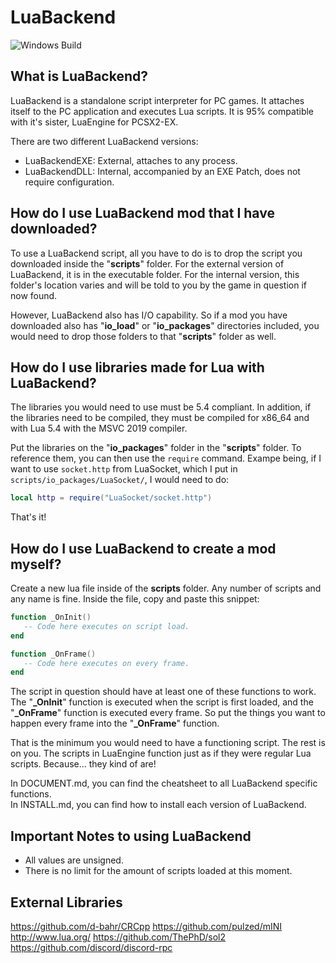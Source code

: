 # LuaBackend
![Windows Build](https://github.com/Topaz-Reality/LuaBackend/workflows/Windows%20Build/badge.svg)

## What is LuaBackend?

LuaBackend is a standalone script interpreter for PC games. It attaches itself to the PC application and executes Lua scripts. 
It is 95% compatible with it's sister, LuaEngine for PCSX2-EX.   

There are two different LuaBackend versions:
 - LuaBackendEXE: External, attaches to any process.
 - LuaBackendDLL: Internal, accompanied by an EXE Patch, does not require configuration.

## How do I use LuaBackend mod that I have downloaded?

To use a LuaBackend script, all you have to do is to drop the script you downloaded inside the "**scripts**" folder. For the external version of LuaBackend, it is in the executable folder. For the internal version, this folder's location varies and will be told to you by the game in question if now found.  

However, LuaBackend also has I/O capability. So if a mod you have downloaded also has "**io_load**" or "**io_packages**" directories included, 
you would need to drop those folders to that "**scripts**" folder as well.

## How do I use libraries made for Lua with LuaBackend?

The libraries you would need to use must be 5.4 compliant. In addition, if the libraries need to be compiled, they must be compiled
for x86_64 and with Lua 5.4 with the MSVC 2019 compiler.

Put the libraries on the "**io_packages**" folder in the "**scripts**" folder. To reference them, you can then use the ``require`` command.
Exampe being, if I want to use ``socket.http`` from LuaSocket, which I put in ``scripts/io_packages/LuaSocket/``, I would need to do:

```lua
local http = require("LuaSocket/socket.http")
```

That's it!

## How do I use LuaBackend to create a mod myself?

Create a new lua file inside of the **scripts** folder. Any number of scripts and any name is fine.
Inside the file, copy and paste this snippet:

```lua
function _OnInit()
   -- Code here executes on script load.
end

function _OnFrame()
   -- Code here executes on every frame.
end
```

The script in question should have at least one of these functions to work. The "**_OnInit**" function is executed when the script is first loaded, 
and the "**_OnFrame**" function is executed every frame. So put the things you want to happen every frame into the "**_OnFrame**" function.

That is the minimum you would need to have a functioning script. The rest is on you. The scripts in LuaEngine function just as if they were regular Lua scripts.
Because... they kind of are!  

In DOCUMENT.md, you can find the cheatsheet to all LuaBackend specific functions.  
In INSTALL.md, you can find how to install each version of LuaBackend.

## Important Notes to using LuaBackend
- All values are unsigned.
- There is no limit for the amount of scripts loaded at this moment.

## External Libraries

https://github.com/d-bahr/CRCpp
https://github.com/pulzed/mINI
http://www.lua.org/
https://github.com/ThePhD/sol2
https://github.com/discord/discord-rpc
